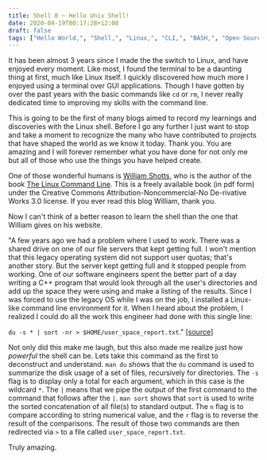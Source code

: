 ```yaml
---
title: Shell 0 ~ Hello Unix Shell!
date: 2020-04-19T00:17:28+12:00
draft: false
tags: ["Hello World,", "Shell,", "Linux,", "CLI,", "BASH,", "Open Source"]
---
```


It has been almost 3 years since I made the the switch to Linux, and have enjoyed every moment. Like most, I found the terminal to be a daunting thing at first, much like Linux itself. I quickly discovered how much more I enjoyed using a terminal over GUI applications. Though I have gotten by over the past years with the basic commands like `cd` or `rm`, I never really dedicated time to improving my skills with the command line. 

This is going to be the first of many blogs aimed to record my learnings and discoveries with the Linux shell. Before I go any further I just want to stop and take a moment to recognize the many who have contributed to projects that have shaped the world as we know it today. Thank you. You are amazing and I will forever remember what you have done for not only me but all of those who use the things you have helped create.

One of those wonderful humans is [William Shotts](http://www.linuxcommand.org), who is the author of the book [The Linux Command Line](http://www.linuxcommand.org/tlcl.php). This is a freely available book (in pdf form) under the Creative Commons Attribution-Noncommercial-No De-rivative Works 3.0 license. If you ever read this blog William, thank you.

Now I can't think of a better reason to learn the shell than the one that William gives on his website. 

"A few years ago we had a problem where I used to work. There was a shared drive on one of our file servers that kept getting full. I won't mention that this legacy operating system did not support user quotas; that's another story. But the server kept getting full and it stopped people from working. One of our software engineers spent the better part of a day writing a C++ program that would look through all the user's directories and add up the space they were using and make a listing of the results. Since I was forced to use the legacy OS while I was on the job, I installed a Linux-like command line environment for it. When I heard about the problem, I realized I could do all the work this engineer had done with this single line: 

`du -s * | sort -nr > $HOME/user_space_report.txt`." [[source]](http://www.linuxcommand.org/lc3_learning_the_shell.php)

Not only did this make me laugh, but this also made me realize just how *powerful* the shell can be. Lets take this command as the first to deconstruct and understand. `man du` shows that the `du` command is used to summarize the disk usage of a set of files, recursively for directories. The `-s` flag is to display only a total for each argument, which in this case is the wildcard `*`. The `|` means that we pipe the output of the first command to the command that follows after the `|`. `man sort` shows that `sort` is used to write the sorted concatenation of all file(s) to standard output. The `n` flag is to compare according to string numerical value, and the `r` flag is to reverse the result of the comparisons. The result of those two commands are then redirected via `>` to a file called `user_space_report.txt`.

Truly amazing.